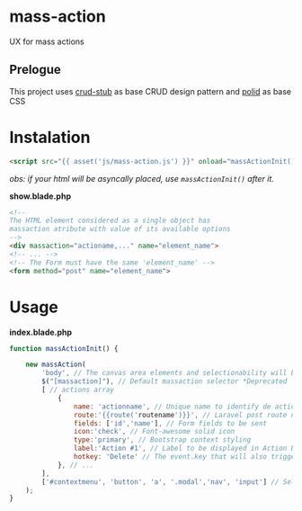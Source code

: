 # mass-action
 UX for mass actions

## Prelogue
This project uses [crud-stub](https://github.com/MatheusFS/crud-stub) as base CRUD design pattern
and [polid](https://github.com/MatheusFS/polid) as base CSS

# Instalation

```html
<script src="{{ asset('js/mass-action.js') }}" onload="massActionInit()" defer></script>
```
*obs: if your html will be asyncally placed, use `massActionInit()` after it.*

**show.blade.php**
```html
<!--
The HTML element considered as a single object has
massaction atribute with value of its available options
-->
<div massaction="actioname,..." name="element_name">
<!-- ... -->
<!-- The Form must have the same 'element_name' -->
<form method="post" name="element_name">
```

# Usage

**index.blade.php**
```javascript
function massActionInit() {

    new massAction(
        'body', // The canvas area elements and selectionability will be applied
        $("[massaction]"), // Default massaction selector *Deprecated
        [ // actions array
            {
                name: 'actionname', // Unique name to identify de action (recommended same as routename) 
                route:'{{route('routename')}}', // Laravel post route name 
                fields: ['id','name'], // Form fields to be sent
                icon:'check', // Font-awesome solid icon
                type:'primary', // Bootstrap context styling
                label:'Action #1', // Label to be displayed in Action Button and Context Menu
                hotkey: 'Delete' // The event.key that will also trigger the action
            }, // ...
        ], 
        ['#contextmenu', 'button', 'a', '.modal','nav', 'input'] // Selectors click has actions
    );
}
```